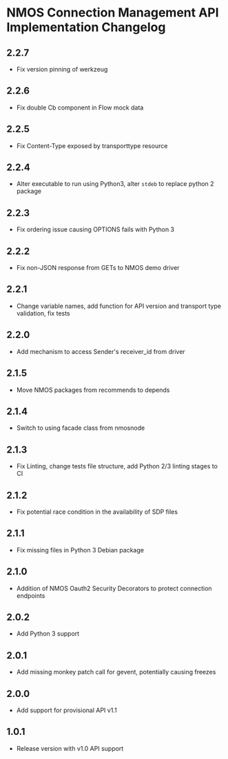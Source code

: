 # NMOS Connection Management API Implementation Changelog

## 2.2.7
- Fix version pinning of werkzeug

## 2.2.6
- Fix double Cb component in Flow mock data

## 2.2.5
- Fix Content-Type exposed by transporttype resource

## 2.2.4
- Alter executable to run using Python3, alter `stdeb` to replace python 2 package

## 2.2.3
- Fix ordering issue causing OPTIONS fails with Python 3

## 2.2.2
- Fix non-JSON response from GETs to NMOS demo driver

## 2.2.1
- Change variable names, add function for API version and transport type validation, fix tests

## 2.2.0
- Add mechanism to access Sender's receiver_id from driver

## 2.1.5
- Move NMOS packages from recommends to depends

## 2.1.4
- Switch to using facade class from nmosnode

## 2.1.3
- Fix Linting, change tests file structure, add Python 2/3 linting stages to CI

## 2.1.2
- Fix potential race condition in the availability of SDP files

## 2.1.1
- Fix missing files in Python 3 Debian package

## 2.1.0
- Addition of NMOS Oauth2 Security Decorators to protect connection endpoints

## 2.0.2
- Add Python 3 support

## 2.0.1
- Add missing monkey patch call for gevent, potentially causing freezes

## 2.0.0
- Add support for provisional API v1.1

## 1.0.1
- Release version with v1.0 API support
